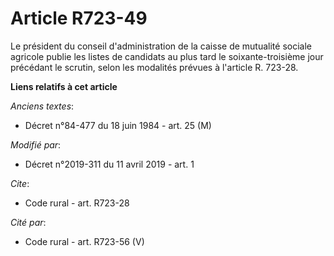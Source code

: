 # Article R723-49

Le président du conseil d'administration de la caisse de mutualité sociale agricole publie les listes de candidats au plus
tard le soixante-troisième jour précédant le scrutin, selon les modalités prévues à l'article R. 723-28.

**Liens relatifs à cet article**

_Anciens textes_:

  - Décret n°84-477 du 18 juin 1984 - art. 25 (M)

_Modifié par_:

  - Décret n°2019-311 du 11 avril 2019 - art. 1

_Cite_:

  - Code rural - art. R723-28

_Cité par_:

  - Code rural - art. R723-56 (V)
